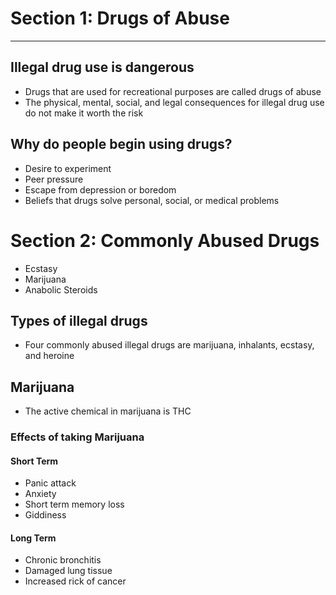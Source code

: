 # Section 1: Drugs of Abuse
---

## Illegal drug use is dangerous
- Drugs that are used for recreational purposes are called drugs of abuse
- The physical, mental, social, and legal consequences for illegal drug use do not make it worth the risk

## Why do people begin using drugs?
- Desire to experiment
- Peer pressure
- Escape from depression or boredom
- Beliefs that drugs solve personal, social, or medical problems

# Section 2: Commonly Abused Drugs
- Ecstasy
- Marijuana 
- Anabolic Steroids

## Types of illegal drugs
- Four commonly abused illegal drugs are marijuana, inhalants, ecstasy, and heroine

## Marijuana
- The active chemical in marijuana is THC

### Effects of taking Marijuana

#### Short Term
- Panic attack
- Anxiety
- Short term memory loss
- Giddiness
#### Long Term
- Chronic bronchitis
- Damaged lung tissue
- Increased rick of cancer
